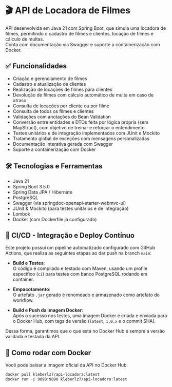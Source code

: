 # 🎬 API de Locadora de Filmes

API desenvolvida em Java 21 com Spring Boot, que simula uma locadora de filmes, permitindo o cadastro de filmes e clientes, locação de filmes e cálculo de multas.  
Conta com documentação via Swagger e suporte a containerização com Docker.

## ✅ Funcionalidades

- Criação e gerenciamento de filmes  
- Cadastro e atualização de clientes  
- Realização de locações de filmes para clientes  
- Devolução de filmes com cálculo automático de multa em caso de atraso  
- Consulta de locações por cliente ou por filme  
- Consulta de todos os filmes e clientes  
- Validações com anotações do Bean Validation  
- Conversão entre entidades e DTOs feita por lógica própria (sem MapStruct), com objetivo de treinar e reforçar o entendimento  
- Testes unitários e de integração implementados com JUnit e Mockito  
- Tratamento global de exceções com mensagens personalizadas  
- Documentação interativa gerada com Swagger  
- Suporte a containerização com Docker  

## 🛠️ Tecnologias e Ferramentas

- Java 21  
- Spring Boot 3.5.0  
- Spring Data JPA / Hibernate  
- PostgreSQL  
- Swagger (via springdoc-openapi-starter-webmvc-ui)  
- JUnit & Mockito (para testes unitários e de integração)  
- Lombok  
- Docker (com Dockerfile já configurado)  

## 🚀 CI/CD - Integração e Deploy Contínuo

Este projeto possui um pipeline automatizado configurado com GitHub Actions, que realiza as seguintes etapas ao dar push na branch `main`:

- **Build e Testes**:  
  O código é compilado e testado com Maven, usando um profile específico (`ci`) para testes com banco PostgreSQL rodando em container.

- **Empacotamento**:  
  O artefato `.jar` gerado é renomeado e armazenado como artefato do workflow.

- **Build e Push da imagem Docker**:  
  Após o sucesso nos testes, uma imagem Docker é criada e enviada para o Docker Hub, com tags de versão (`latest`, `1.0.x` e o commit SHA).

Dessa forma, garantimos que o que está no Docker Hub é sempre a versão validada e testada da API.

## 🐳 Como rodar com Docker

Você pode baixar a imagem oficial da API no Docker Hub:

```bash
docker pull kleberlz7/api-locadora:latest
docker run -p 9090:9090 kleberlz7/api-locadora:latest
